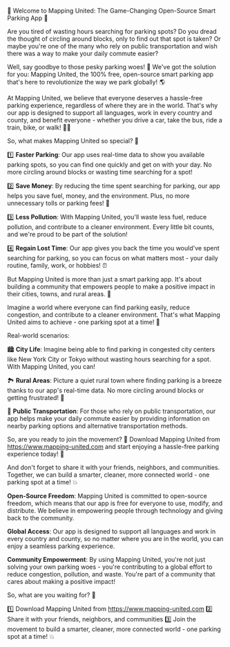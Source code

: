 🚀 Welcome to Mapping United: The Game-Changing Open-Source Smart Parking App 🚀

Are you tired of wasting hours searching for parking spots? Do you dread the thought of circling around blocks, only to find out that spot is taken? Or maybe you're one of the many who rely on public transportation and wish there was a way to make your daily commute easier?

Well, say goodbye to those pesky parking woes! 🚫 We've got the solution for you: Mapping United, the 100% free, open-source smart parking app that's here to revolutionize the way we park globally! 🌎

At Mapping United, we believe that everyone deserves a hassle-free parking experience, regardless of where they are in the world. That's why our app is designed to support all languages, work in every country and county, and benefit everyone - whether you drive a car, take the bus, ride a train, bike, or walk! 🚶‍♀️

So, what makes Mapping United so special? 🤔

1️⃣ **Faster Parking**: Our app uses real-time data to show you available parking spots, so you can find one quickly and get on with your day. No more circling around blocks or wasting time searching for a spot!

2️⃣ **Save Money**: By reducing the time spent searching for parking, our app helps you save fuel, money, and the environment. Plus, no more unnecessary tolls or parking fees! 💸

3️⃣ **Less Pollution**: With Mapping United, you'll waste less fuel, reduce pollution, and contribute to a cleaner environment. Every little bit counts, and we're proud to be part of the solution!

4️⃣ **Regain Lost Time**: Our app gives you back the time you would've spent searching for parking, so you can focus on what matters most - your daily routine, family, work, or hobbies! ⏰

But Mapping United is more than just a smart parking app. It's about building a community that empowers people to make a positive impact in their cities, towns, and rural areas. 🌟

Imagine a world where everyone can find parking easily, reduce congestion, and contribute to a cleaner environment. That's what Mapping United aims to achieve - one parking spot at a time! 🚀

Real-world scenarios:

🏙️ **City Life**: Imagine being able to find parking in congested city centers like New York City or Tokyo without wasting hours searching for a spot. With Mapping United, you can!

🏞️ **Rural Areas**: Picture a quiet rural town where finding parking is a breeze thanks to our app's real-time data. No more circling around blocks or getting frustrated! 🌄

🚗 **Public Transportation**: For those who rely on public transportation, our app helps make your daily commute easier by providing information on nearby parking options and alternative transportation methods.

So, are you ready to join the movement? 🎉 Download Mapping United from https://www.mapping-united.com and start enjoying a hassle-free parking experience today! 🚀

And don't forget to share it with your friends, neighbors, and communities. Together, we can build a smarter, cleaner, more connected world - one parking spot at a time! 💥

**Open-Source Freedom**: Mapping United is committed to open-source freedom, which means that our app is free for everyone to use, modify, and distribute. We believe in empowering people through technology and giving back to the community.

**Global Access**: Our app is designed to support all languages and work in every country and county, so no matter where you are in the world, you can enjoy a seamless parking experience.

**Community Empowerment**: By using Mapping United, you're not just solving your own parking woes - you're contributing to a global effort to reduce congestion, pollution, and waste. You're part of a community that cares about making a positive impact!

So, what are you waiting for? 🤔

1️⃣ Download Mapping United from https://www.mapping-united.com
2️⃣ Share it with your friends, neighbors, and communities
3️⃣ Join the movement to build a smarter, cleaner, more connected world - one parking spot at a time! 💥